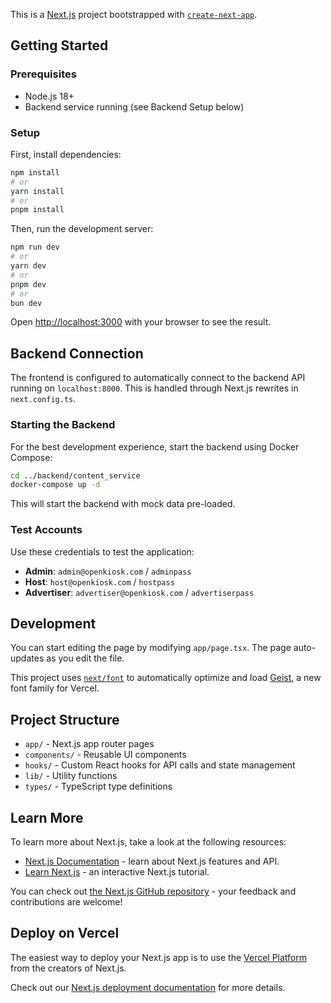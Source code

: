 This is a [Next.js](https://nextjs.org) project bootstrapped with [`create-next-app`](https://nextjs.org/docs/app/api-reference/cli/create-next-app).

## Getting Started

### Prerequisites
- Node.js 18+
- Backend service running (see Backend Setup below)

### Setup

First, install dependencies:

```bash
npm install
# or
yarn install
# or
pnpm install
```

Then, run the development server:

```bash
npm run dev
# or
yarn dev
# or
pnpm dev
# or
bun dev
```

Open [http://localhost:3000](http://localhost:3000) with your browser to see the result.

## Backend Connection

The frontend is configured to automatically connect to the backend API running on `localhost:8000`. This is handled through Next.js rewrites in `next.config.ts`.

### Starting the Backend

For the best development experience, start the backend using Docker Compose:

```bash
cd ../backend/content_service
docker-compose up -d
```

This will start the backend with mock data pre-loaded.

### Test Accounts

Use these credentials to test the application:

- **Admin**: `admin@openkiosk.com` / `adminpass`
- **Host**: `host@openkiosk.com` / `hostpass`
- **Advertiser**: `advertiser@openkiosk.com` / `advertiserpass`

## Development

You can start editing the page by modifying `app/page.tsx`. The page auto-updates as you edit the file.

This project uses [`next/font`](https://nextjs.org/docs/app/building-your-application/optimizing/fonts) to automatically optimize and load [Geist](https://vercel.com/font), a new font family for Vercel.

## Project Structure

- `app/` - Next.js app router pages
- `components/` - Reusable UI components
- `hooks/` - Custom React hooks for API calls and state management
- `lib/` - Utility functions
- `types/` - TypeScript type definitions

## Learn More

To learn more about Next.js, take a look at the following resources:

- [Next.js Documentation](https://nextjs.org/docs) - learn about Next.js features and API.
- [Learn Next.js](https://nextjs.org/learn) - an interactive Next.js tutorial.

You can check out [the Next.js GitHub repository](https://github.com/vercel/next.js) - your feedback and contributions are welcome!

## Deploy on Vercel

The easiest way to deploy your Next.js app is to use the [Vercel Platform](https://vercel.com/new?utm_medium=default-template&filter=next.js&utm_source=create-next-app&utm_campaign=create-next-app-readme) from the creators of Next.js.

Check out our [Next.js deployment documentation](https://nextjs.org/docs/app/building-your-application/deploying) for more details.
